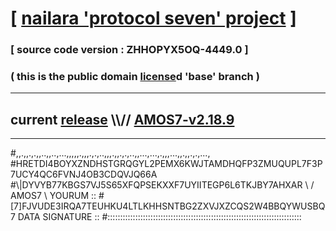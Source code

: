 
# [ [nailara 'protocol seven' project](http://nailara.network/) ]

### [ source code version : ZHHOPYX5OQ-4449.0 ]

### ( this is the public domain [license](../license)d 'base' branch )
---
## current [release](https://github.com/nailara-technologies/protocol-7/releases) \\\\// [AMOS7-v2.18.9](https://github.com/nailara-technologies/protocol-7/releases/tag/AMOS7-v2.18.9)
---

#,,.,,.,.,,..,,..,...,,,,,.,,,.,.,..,,,.,,.,.,..,,...,...,.,,,...,,.,,.,.,...,
#HRETDI4BOYXZNDHSTGRQGYL2PEMX6KWJTAMDHQFP3ZMUQUPL7F3P7UCY4QC6FVNJ4OB3CDQVJQ66A
#\\\|DYVYB77KBGS7VJ5S65XFQPSEKXXF7UYIITEGP6L6TKJBY7AHXAR \ / AMOS7 \ YOURUM ::
#\[7]FJVUDE3IRQA7TEUHKU4LTLKHHSNTBG2ZXVJXZCQS2W4BBQYWUSBQ 7  DATA SIGNATURE ::
#:::::::::::::::::::::::::::::::::::::::::::::::::::::::::::::::::::::::::::::

